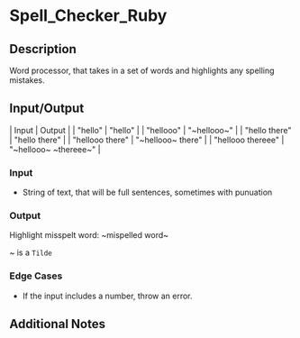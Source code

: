 # Spell_Checker_Ruby

## Description

Word processor, that takes in a set of words and highlights any spelling mistakes.

## Input/Output

| Input | Output |
| "hello" | "hello" |
| "hellooo" | "~hellooo~" |
| "hello there" | "hello there" |
| "hellooo there" | "~hellooo~ there" |
| "hellooo thereee" | "~hellooo~ ~thereee~" |

### Input 

- String of text, that will be full sentences, sometimes with punuation

### Output

Highlight misspelt word: ~mispelled word~ 

~ is a `Tilde`

### Edge Cases

- If the input includes a number, throw an error.

## Additional Notes





